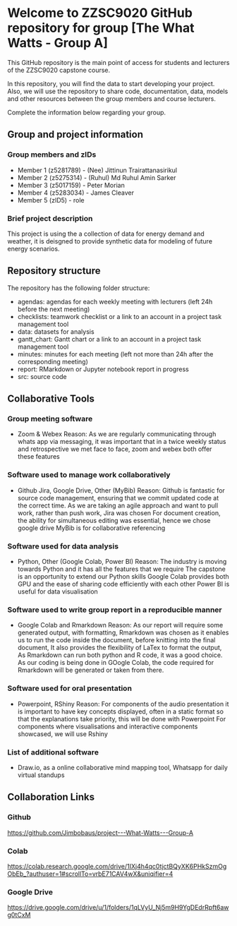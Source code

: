 # Welcome to ZZSC9020 GitHub repository for group [The What Watts - Group A]

This GitHub repository is the main point of access for students and lecturers of the ZZSC9020 capstone course. 

In this repository, you will find the data to start developing your project. Also, we will use the repository to share code, documentation, data, models and other resources between the group members and course lecturers.

Complete the information below regarding your group.

## Group and project information

### Group members and zIDs
- Member 1 (z5281789) - (Nee) Jittinun Trairattanasirikul
- Member 2 (z5275314) - (Ruhul) Md Ruhul Amin Sarker
- Member 3 (z5017159) - Peter Morian
- Member 4 (z5283034) - James Cleaver
- Member 5 (zID5) - role

### Brief project description
This project is using the a collection of data for energy demand and weather, it is deisgned to provide synthetic data for modeling of future energy scenarios.

## Repository structure

The repository has the following folder structure:

- agendas: agendas for each weekly meeting with lecturers (left 24h before the next meeting)
- checklists: teamwork checklist or a link to an account in a project task management tool
- data: datasets for analysis
- gantt_chart: Gantt chart or a link to an account in a project task management tool
- minutes: minutes for each meeting (left not more than 24h after the corresponding meeting)
- report: RMarkdown or Jupyter notebook report in progress
- src: source code

## Collaborative Tools
### Group meeting software
- Zoom & Webex
Reason: As we are regularly communicating through whats app via messaging, it was important that in a twice weekly status and retrospective we met face to face, zoom and webex both offer these features

### Software used to manage work collaboratively
- Github Jira, Google Drive, Other (MyBib)
Reason: Github is fantastic for source code management, ensuring that we commit updated code at the correct time.
As we are taking an agile approach and want to pull work, rather than push work, Jira was chosen
For document creation, the ability for simultaneous editing was essential, hence we chose google drive
MyBib is for collaborative referencing

### Software used for data analysis
- Python, Other (Google Colab, Power BI)
Reason: The industry is moving towards Python and it has all the features that we require
The capstone is an opportunity to extend our Python skills
Google Colab provides both GPU and the ease of sharing code efficiently with each other
Power BI is useful for data visualisation

### Software used to write group report in a reproducible manner
- Google Colab and Rmarkdown
Reason: As our report will require some generated output, with formatting, Rmarkdown was chosen as it enables us to run the code inside the document, before knitting into the final document, It also provides the flexibility of LaTex to format the output, As Rmarkdown can run both python and R code, it was a good choice. As our coding is being done in GOogle Colab, the code required for Rmarkdown will be generated or taken from there. 

### Software used for oral presentation
- Powerpoint, RShiny
Reason: For components of the audio presentation it is important to have key concepts displayed, often in a static format so that the explanations take priority, this will be done with Powerpoint
For components where visualisations and interactive components showcased, we will use Rshiny

### List of additional software
- Draw.io, as a online collaborative mind mapping tool, Whatsapp for daily virtual standups


## Collaboration Links
### Github
https://github.com/Jimbobaus/project---What-Watts---Group-A 

### Colab
https://colab.research.google.com/drive/1IXj4h4qc0tjctBQyXK6PHkSzmOgObEb_?authuser=1#scrollTo=vrbE71CAV4wX&uniqifier=4 

### Google Drive
https://drive.google.com/drive/u/1/folders/1qLVyU_Nj5m9H9YgDEdrRpft6awg0tCxM 

